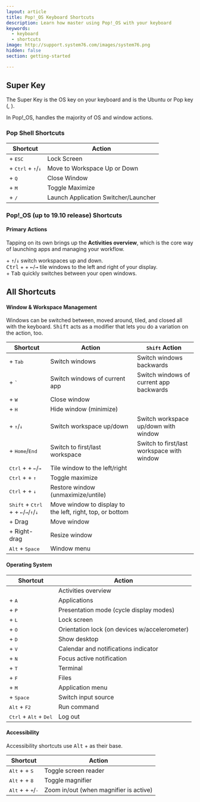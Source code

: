 ```yaml
---
layout: article
title: Pop!_OS Keyboard Shortcuts
description: Learn how master using Pop!_OS with your keyboard
keywords:
  - keyboard
  - shortcuts
image: http://support.system76.com/images/system76.png
hidden: false
section: getting-started

---
```


## Super Key

The Super Key is the OS key on your keyboard and is the Ubuntu or Pop key (<kbd><i class="fl-ubuntu"></i></kbd>, <kbd><span class="fl-pop-key"></span></kbd>).

In Pop!\_OS, <kbd><span class="fl-pop-key"></span></kbd> handles the majority of OS and window actions.

### Pop Shell Shortcuts

| Shortcut | Action      |
| -------- | ----------- |
| <kbd><span class="fl-pop-key"></span></kbd> + <kbd>ESC</kbd> | Lock Screen |
| <kbd><span class="fl-pop-key"></span></kbd> + <kbd>Ctrl</kbd> + <kbd>↑</kbd>/<kbd>↓</kbd> | Move to Workspace Up or Down |
| <kbd><span class="fl-pop-key"></span></kbd> + <kbd>Q</kbd> | Close Window |
| <kbd><span class="fl-pop-key"></span></kbd> + <kbd>M</kbd> | Toggle Maximize |
| <kbd><span class="fl-pop-key"></span></kbd> + <kbd>/</kbd> | Launch Application Switcher/Launcher |

### Pop!_OS (up to 19.10 release) Shortcuts

#### Primary Actions

Tapping <kbd><span class="fl-pop-key"></span></kbd> on its own brings up the **Activities overview**, which is the core way of launching apps and managing your workflow.

<kbd><span class="fl-pop-key"></span></kbd> + <kbd>↑</kbd>/<kbd>↓</kbd> switch workspaces up and down.  
<kbd>Ctrl</kbd> + <kbd><span class="fl-pop-key"></span></kbd> + <kbd>←</kbd>/<kbd>→</kbd> tile windows to the left and right of your display.  
<kbd><span class="fl-pop-key"></span></kbd> + <kbd>Tab</kbd> quickly switches between your open windows.  

## All Shortcuts

#### Window & Workspace Management

Windows can be switched between, moved around, tiled, and closed all with the keyboard. <kbd>Shift</kbd> acts as a modifier that lets you do a variation on the action, too.

| Shortcut | Action  | <kbd>Shift</kbd> Action |
| -------- | --------- | ------ |
| <kbd><span class="fl-pop-key"></span></kbd> + <kbd>Tab</kbd> | Switch windows | Switch windows backwards |
| <kbd><span class="fl-pop-key"></span></kbd> + <kbd>`</kbd> | Switch windows of current app | Switch windows of current app backwards |
| <kbd><span class="fl-pop-key"></span></kbd> + <kbd>W</kbd> | Close window | |
| <kbd><span class="fl-pop-key"></span></kbd> + <kbd>H</kbd> | Hide window (minimize) | |
| <kbd><span class="fl-pop-key"></span></kbd> + <kbd>↑</kbd>/<kbd>↓</kbd> | Switch workspace up/down | Switch workspace up/down with window |
| <kbd><span class="fl-pop-key"></span></kbd> + <kbd>Home</kbd>/<kbd>End</kbd> | Switch to first/last workspace | Switch to first/last workspace with window |
| <kbd>Ctrl</kbd> + <kbd><span class="fl-pop-key"></span></kbd> + <kbd>←</kbd>/<kbd>→</kbd> | Tile window to the left/right | |
| <kbd>Ctrl</kbd> + <kbd><span class="fl-pop-key"></span></kbd> + <kbd>↑</kbd> | Toggle maximize | |
| <kbd>Ctrl</kbd> + <kbd><span class="fl-pop-key"></span></kbd> + <kbd>↓</kbd> | Restore window (unmaximize/untile) | |
| <kbd>Shift</kbd> + <kbd>Ctrl</kbd> + <kbd><span class="fl-pop-key"></span></kbd> + <kbd>←</kbd>/<kbd>→</kbd>/<kbd>↑</kbd>/<kbd>↓</kbd> | Move window to display to the left, right, top, or bottom | |
| <kbd><span class="fl-pop-key"></span></kbd> + Drag | Move window | |
| <kbd><span class="fl-pop-key"></span></kbd> + Right-drag | Resize window | |
| <kbd>Alt</kbd> + <kbd>Space</kbd> | Window menu |

#### Operating System

| Shortcut | Action |
| -------- | ------ |
| <kbd><span class="fl-pop-key"></span></kbd> | Activities overview |
| <kbd><span class="fl-pop-key"></span></kbd> + <kbd>A</kbd> | Applications |
| <kbd><span class="fl-pop-key"></span></kbd> + <kbd>P</kbd> | Presentation mode (cycle display modes) |
| <kbd><span class="fl-pop-key"></span></kbd> + <kbd>L</kbd> | Lock screen |
| <kbd><span class="fl-pop-key"></span></kbd> + <kbd>O</kbd> | Orientation lock (on devices w/accelerometer) |
| <kbd><span class="fl-pop-key"></span></kbd> + <kbd>D</kbd> | Show desktop |
| <kbd><span class="fl-pop-key"></span></kbd> + <kbd>V</kbd> | Calendar and notifications indicator |
| <kbd><span class="fl-pop-key"></span></kbd> + <kbd>N</kbd> | Focus active notification |
| <kbd><span class="fl-pop-key"></span></kbd> + <kbd>T</kbd> | Terminal |
| <kbd><span class="fl-pop-key"></span></kbd> + <kbd>F</kbd> | Files |
| <kbd><span class="fl-pop-key"></span></kbd> + <kbd>M</kbd> | Application menu |
| <kbd><span class="fl-pop-key"></span></kbd> + <kbd>Space</kbd> | Switch input source |
| <kbd>Alt</kbd> + <kbd>F2</kbd> | Run command |
| <kbd>Ctrl</kbd> + <kbd>Alt</kbd> + <kbd>Del</kbd> | Log out |

#### Accessibility

Accessibility shortcuts use <kbd>Alt</kbd> + <kbd><span class="fl-pop-key"></span></kbd> as their base.

| Shortcut | Action |
| -------- | ------ |
| <kbd>Alt</kbd> + <kbd><span class="fl-pop-key"></span></kbd> + <kbd>S</kbd> | Toggle screen reader |
| <kbd>Alt</kbd> + <kbd><span class="fl-pop-key"></span></kbd> + <kbd>8</kbd> | Toggle magnifier |
| <kbd>Alt</kbd> + <kbd><span class="fl-pop-key"></span></kbd> + <kbd>+</kbd>/<kbd>-</kbd> | Zoom in/out (when magnifier is active) |
